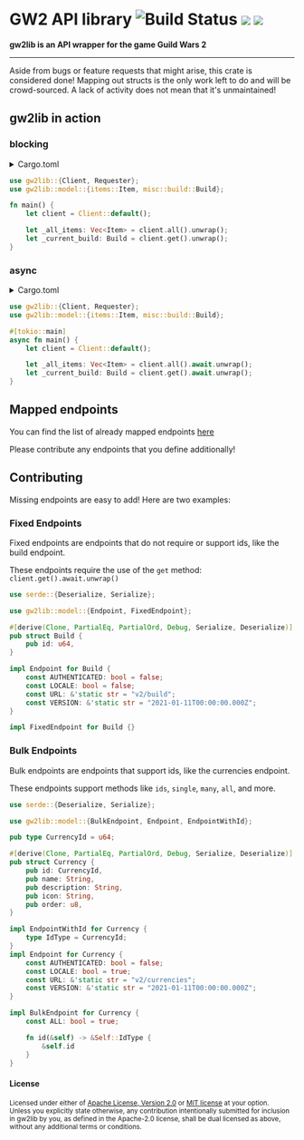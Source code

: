 # GW2 API library ![Build Status](https://img.shields.io/github/workflow/status/greaka/gw2lib/integration_test/master) [![](https://img.shields.io/crates/v/gw2lib.svg)](https://crates.io/crates/gw2lib) [![](https://img.shields.io/static/v1?label=Get%20Help&message=on%20Discord&style=flat&color=5865f2&labelColor=555&logo=discord&logoColor=fff)](https://discord.gg/bF7Mg38yrx)

**gw2lib is an API wrapper for the game Guild Wars 2**

---

Aside from bugs or feature requests that might arise, this crate is considered done!
Mapping out structs is the only work left to do and will be crowd-sourced.
A lack of activity does not mean that it's unmaintained!

## gw2lib in action

### blocking

<details>
<summary>Cargo.toml</summary>

```toml
[dependencies.gw2lib]
version = "1.0.0"
features = ["blocking"]
```
</details>

```rust
use gw2lib::{Client, Requester};
use gw2lib::model::{items::Item, misc::build::Build};

fn main() {
    let client = Client::default();

    let _all_items: Vec<Item> = client.all().unwrap();
    let _current_build: Build = client.get().unwrap();
}
```

### async

<details>
<summary>Cargo.toml</summary>

```toml
[dependencies.gw2lib]
version = "1.0.0"
```
</details>

```rust
use gw2lib::{Client, Requester};
use gw2lib::model::{items::Item, misc::build::Build};

#[tokio::main]
async fn main() {
    let client = Client::default();

    let _all_items: Vec<Item> = client.all().await.unwrap();
    let _current_build: Build = client.get().await.unwrap();
}
```

## Mapped endpoints

You can find the list of already mapped endpoints [here](model/README.md)

Please contribute any endpoints that you define additionally!

## Contributing

Missing endpoints are easy to add! Here are two examples:

### Fixed Endpoints

Fixed endpoints are endpoints that do not require or support ids, like the build endpoint.

These endpoints require the use of the `get` method: `client.get().await.unwrap()`

```rust
use serde::{Deserialize, Serialize};

use gw2lib::model::{Endpoint, FixedEndpoint};

#[derive(Clone, PartialEq, PartialOrd, Debug, Serialize, Deserialize)]
pub struct Build {
    pub id: u64,
}

impl Endpoint for Build {
    const AUTHENTICATED: bool = false;
    const LOCALE: bool = false;
    const URL: &'static str = "v2/build";
    const VERSION: &'static str = "2021-01-11T00:00:00.000Z";
}

impl FixedEndpoint for Build {}
```

### Bulk Endpoints

Bulk endpoints are endpoints that support ids, like the currencies endpoint.

These endpoints support methods like `ids`, `single`, `many`, `all`, and more.

```rust
use serde::{Deserialize, Serialize};

use gw2lib::model::{BulkEndpoint, Endpoint, EndpointWithId};

pub type CurrencyId = u64;

#[derive(Clone, PartialEq, PartialOrd, Debug, Serialize, Deserialize)]
pub struct Currency {
    pub id: CurrencyId,
    pub name: String,
    pub description: String,
    pub icon: String,
    pub order: u8,
}

impl EndpointWithId for Currency {
    type IdType = CurrencyId;
}
impl Endpoint for Currency {
    const AUTHENTICATED: bool = false;
    const LOCALE: bool = true;
    const URL: &'static str = "v2/currencies";
    const VERSION: &'static str = "2021-01-11T00:00:00.000Z";
}

impl BulkEndpoint for Currency {
    const ALL: bool = true;

    fn id(&self) -> &Self::IdType {
        &self.id
    }
}
```

#### License

<sup>
Licensed under either of <a href="LICENSE-APACHE">Apache License, Version
2.0</a> or <a href="LICENSE-MIT">MIT license</a> at your option.
</sup>

<br>

<sub>
Unless you explicitly state otherwise, any contribution intentionally submitted
for inclusion in gw2lib by you, as defined in the Apache-2.0 license, shall be
dual licensed as above, without any additional terms or conditions.
</sub>
